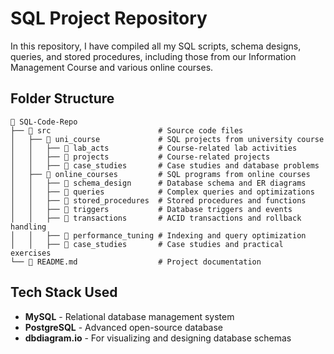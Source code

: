 # SQL Project Repository
In this repository, I have compiled all my SQL scripts, schema designs, queries, and stored procedures, including those from our Information Management Course and various online courses.

## Folder Structure
```
📂 SQL-Code-Repo
├── 📂 src                        # Source code files
│   ├── 📂 uni_course             # SQL projects from university course
│   │   ├── 📂 lab_acts           # Course-related lab activities
│   │   ├── 📂 projects           # Course-related projects
│   │   ├── 📂 case_studies       # Case studies and database problems
│   ├── 📂 online_courses         # SQL programs from online courses
│   │   ├── 📂 schema_design      # Database schema and ER diagrams
│   │   ├── 📂 queries            # Complex queries and optimizations
│   │   ├── 📂 stored_procedures  # Stored procedures and functions
│   │   ├── 📂 triggers           # Database triggers and events
│   │   ├── 📂 transactions       # ACID transactions and rollback handling
│   │   ├── 📂 performance_tuning # Indexing and query optimization
│   │   ├── 📂 case_studies       # Case studies and practical exercises
└── 📄 README.md                  # Project documentation
```

## Tech Stack Used
- **MySQL** - Relational database management system
- **PostgreSQL** - Advanced open-source database
- **dbdiagram.io** - For visualizing and designing database schemas

